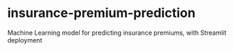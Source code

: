 # insurance-premium-prediction
Machine Learning model for predicting insurance premiums, with Streamlit deployment
